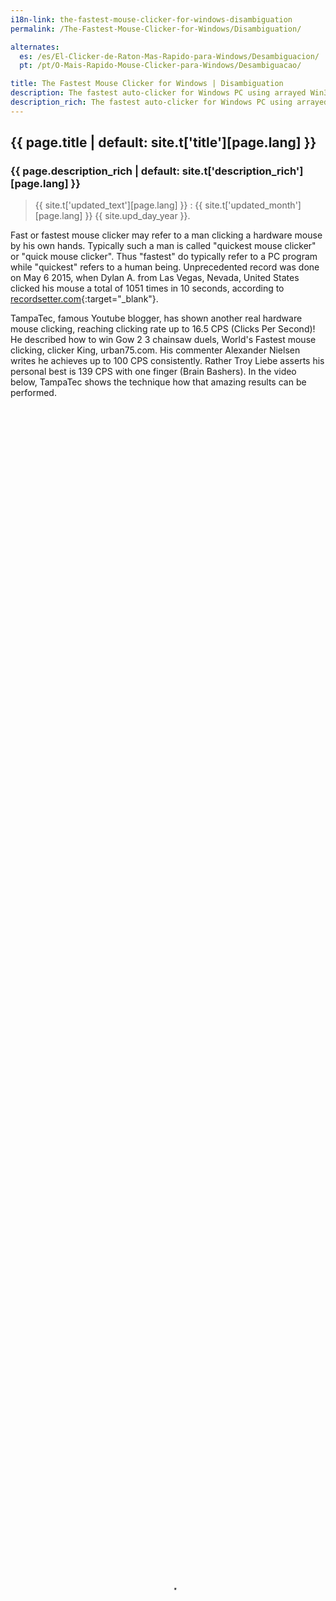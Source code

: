 ```yaml
---
i18n-link: the-fastest-mouse-clicker-for-windows-disambiguation
permalink: /The-Fastest-Mouse-Clicker-for-Windows/Disambiguation/

alternates:
  es: /es/El-Clicker-de-Raton-Mas-Rapido-para-Windows/Desambiguacion/
  pt: /pt/O-Mais-Rapido-Mouse-Clicker-para-Windows/Desambiguacao/

title: The Fastest Mouse Clicker for Windows | Disambiguation
description: The fastest auto-clicker for Windows PC using arrayed Win32 SendInput() API. Disambiguation
description_rich: The fastest auto-clicker for Windows PC using arrayed Win32 <a href="https://learn.microsoft.com/en-us/windows/win32/api/winuser/nf-winuser-sendinput" target="_blank">SendInput()</a> API. Disambiguation
---
```


## {{ page.title | default: site.t['title'][page.lang] }}

### {{ page.description_rich | default: site.t['description_rich'][page.lang] }}

> {{ site.t['updated_text'][page.lang] }} : {{ site.t['updated_month'][page.lang] }} {{ site.upd_day_year }}.

Fast or fastest mouse clicker may refer to a man clicking a hardware mouse by his own hands.
Typically such a man is called "quickest mouse clicker" or "quick mouse clicker".
Thus "fastest" do typically refer to a PC program while "quickest" refers to a human being.
Unprecedented record was done on May 6 2015, when Dylan A. from Las Vegas, Nevada, United States
clicked his mouse a total of 1051 times in 10 seconds, according to
[recordsetter.com](https://recordsetter.com/world-record/mouse-clicks-10/41199){:target="_blank"}.

<p>
TampaTec, famous Youtube blogger, has shown another real hardware mouse clicking, reaching clicking rate up to 16.5&nbsp;CPS (Clicks Per Second)!
He described how to win Gow&nbsp;2&nbsp;3 chainsaw duels, World's Fastest mouse clicking, clicker King, urban75.com.
His commenter Alexander Nielsen writes he achieves up to 100&nbsp;CPS consistently.
Rather Troy Liebe asserts his personal best is 139&nbsp;CPS with one finger (Brain Bashers).
In the video below, TampaTec shows the technique how that amazing results can be performed.
 <video style="outline:none; width:100%; height:100%;" controls preload="none" poster="/The-Fastest-Mouse-Clicker-for-Windows/videos/worlds-fastest-clicker-720p.jpg">
  <source src="/The-Fastest-Mouse-Clicker-for-Windows/videos/worlds-fastest-clicker-720p.mp4" type="video/mp4"/>
  Your browser does not support the video tag.
</video>
<a href="https://www.youtube.com/watch?v=r8Tlb3FrmhQ" target="_blank">Watch the original video "World's fastest mouse clicker- How to Win Gow Chainsaw duels!" in Youtube.</a>
</p>

<p>
Sambucha, another raising Youtube blogger, claims in 2024, that he is now the fastest human being mouse clicker in the world.
In the video below, Sambucha empresses his pride to be the fastest mouse clicker.
 <video style="outline:none; width:100%; height:100%;" controls preload="none" poster="/The-Fastest-Mouse-Clicker-for-Windows/videos/I-Became-The-Fastest-Clicker-UQAbGlKXvBQ-480p.jpg">
  <source src="/The-Fastest-Mouse-Clicker-for-Windows/videos/I-Became-The-Fastest-Clicker-UQAbGlKXvBQ-480p.mp4" type="video/mp4"/>
  Your browser does not support the video tag.
</video>
<a href="https://www.youtube.com/shorts/UQAbGlKXvBQ" target="_blank">Watch the original short video "I became the fastest mouse clicker in the world" in Youtube.</a>
</p>


#### Copyright (c) 2016-2025 by [{{ site.t['author_name'][page.lang] }}]({{ site.prod-url }}{{ site.t['home'][page.lang] }}){:target="_blank"}
